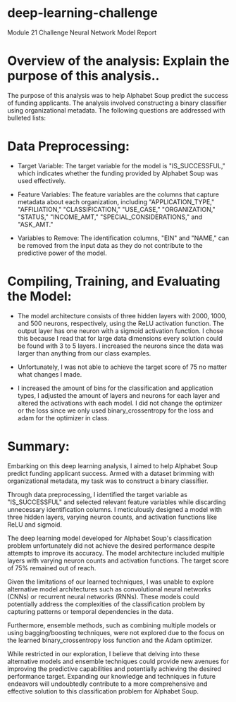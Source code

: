 # deep-learning-challenge
Module 21 Challenge
Neural Network Model Report



# Overview of the analysis: Explain the purpose of this analysis..
The purpose of this analysis was to help Alphabet Soup predict the success of funding applicants. The analysis involved constructing a binary classifier using organizational metadata. The following questions are addressed with bulleted lists:




# Data Preprocessing:
- Target Variable: The target variable for the model is "IS_SUCCESSFUL," which indicates whether the funding provided by Alphabet Soup was used effectively.

- Feature Variables: The feature variables are the columns that capture metadata about each organization, including "APPLICATION_TYPE," "AFFILIATION," "CLASSIFICATION," "USE_CASE," "ORGANIZATION," "STATUS," "INCOME_AMT," "SPECIAL_CONSIDERATIONS," and "ASK_AMT."

- Variables to Remove: The identification columns, "EIN" and "NAME," can be removed from the input data as they do not contribute to the predictive power of the model.



# Compiling, Training, and Evaluating the Model:
- The model architecture consists of three hidden layers with 2000, 1000, and 500 neurons, respectively, using the ReLU activation function. The output layer has one neuron with a sigmoid activation function. I chose this because I read that for large data dimensions every solution could be found with 3 to 5 layers. I increased the neurons since the data was larger than anything from our class examples. 

- Unfortunately, I was not able to achieve the target score of 75 no matter what changes I made.

- I increased the amount of bins for the classification and application types, I adjusted the amount of layers and neurons for each layer and altered the activations with each model. I did not change the optimizer or the loss since we only used binary_crossentropy for the loss and adam for the optimizer in class.



# Summary:
Embarking on this deep learning analysis, I aimed to help Alphabet Soup predict funding applicant success. Armed with a dataset brimming with organizational metadata, my task was to construct a binary classifier.

Through data preprocessing, I identified the target variable as "IS_SUCCESSFUL" and selected relevant feature variables while discarding unnecessary identification columns. I meticulously designed a model with three hidden layers, varying neuron counts, and activation functions like ReLU and sigmoid.

The deep learning model developed for Alphabet Soup's classification problem unfortunately did not achieve the desired performance despite attempts to improve its accuracy. The model architecture included multiple layers with varying neuron counts and activation functions. The target score of 75% remained out of reach.

Given the limitations of our learned techniques, I was unable to explore alternative model architectures such as convolutional neural networks (CNNs) or recurrent neural networks (RNNs). These models could potentially address the complexities of the classification problem by capturing patterns or temporal dependencies in the data.

Furthermore, ensemble methods, such as combining multiple models or using bagging/boosting techniques, were not explored due to the focus on the learned binary_crossentropy loss function and the Adam optimizer.

While restricted in our exploration, I believe that delving into these alternative models and ensemble techniques could provide new avenues for improving the predictive capabilities and potentially achieving the desired performance target. Expanding our knowledge and techniques in future endeavors will undoubtedly contribute to a more comprehensive and effective solution to this classification problem for Alphabet Soup.